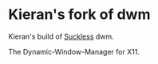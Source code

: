 # Kieran's fork of dwm
Kieran's build of [Suckless](https://dwm.suckless.org/) dwm.

The Dynamic-Window-Manager for X11.
